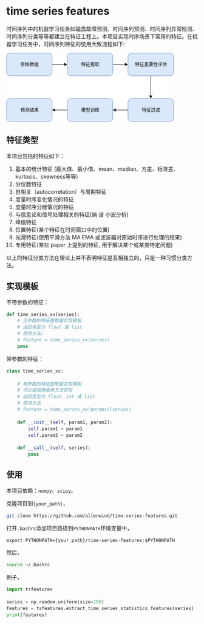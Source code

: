 # time series features

时间序列中的机器学习任务如磁盘故障预测、时间序列预测、时间序列异常检测、时间序列分类等等都建立在特征工程上。本项目实现时序场景下常用的特征。在机器学习任务中，时间序列特征的使用大致流程如下:

![features-usage-flow](./asset/features-usage-flow.png)




## 特征类型

本项目包括的特征如下：
1. 基本的统计特征 (最大值、最小值、mean、median、方差、标准差、kurtosis、skewness等等)
2. 分位数特征
2. 自相关（autocorrelation）与周期特征
3. 度量时序变化情况的特征
4. 度量时序分散情况的特征
5. 与信息论和信号处理相关的特征(熵 谱 小波分析)
6. 峰值特征
7. 位置特征(某个特征在时间窗口中的位置)
8. 光滑特征(使用平滑方法 MA EMA 或滤波器对原始时序进行处理的结果)
9. 专用特征(某些 paper 上提到的特征, 用于解决某个或某类特定问题)

以上的特征分类方法在理论上并不表明特征是互相独立的，只是一种习惯分类方法。



## 实现模板

不带参数的特征：

```python
def time_series_xx(series):
    # 无参数的特征提取器实现模板
    # 返回类型为 float 或 list
    # 使用方法:
    # feature = time_series_xx(series)
    pass
```

带参数的特征：

```python
class time_series_xx:

    # 有参数的特征提取器实现模板
    # 可以使用类继承方法实现
    # 返回类型为 float、int 或 list
    # 使用方法
    # feature = time_series_xx(params)(series)
    
    def __init__(self, param1, param2):
        self.param1 = param1
        self.param2 = param2

    def __call__(self, series):
        pass

```



## 使用

本项目依赖：`numpy`、`scipy`。

克隆项目到`{your_path}`，

```bash
git clone https://github.com/allenwind/time-series-features.git
```

打开`.bashrc`添加项目路径到`PYTHONPATH`环境变量中，

```.bashrc
export PYTHONPATH={your_path}/time-series-features:$PYTHONPATH
```

然后，

```bash
source ~/.bashrc
```

例子，

```python
import tsfeatures

series = np.random.uniform(size=100)
features = tsfeatures.extract_time_series_statistics_features(series)
print(features)
```



